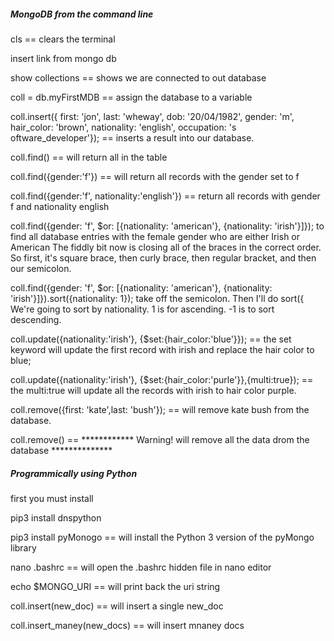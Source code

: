 ##### MongoDB from the command line

cls == clears the terminal

insert link from mongo db

show collections == shows we are connected to out database

coll = db.myFirstMDB == assign the database to a variable

coll.insert({ first: 'jon', last: 'wheway', dob: '20/04/1982', gender: 'm', hair_color: 'brown', nationality: 'english', occupation: 's
oftware_developer'}); == inserts a result into our database.

coll.find() == will return all in the table

coll.find({gender:'f'}) == will return all records with the gender set to f

coll.find({gender:'f', nationality:'english'}) == return all records with gender f and nationality english

coll.find({gender: 'f', $or: [{nationality: 'american'}, {nationality: 'irish'}]}); to find all database entries with the female gender who are either Irish or American
The fiddly bit now is closing all of the braces in the correct order. So first, it's square brace, then curly brace, then regular bracket, and then our semicolon.

coll.find({gender: 'f', $or: [{nationality: 'american'}, {nationality: 'irish'}]}).sort({nationality: 1});
take off the semicolon. Then I'll do sort({ We're going to sort by nationality. 1 is for ascending. -1 is to sort descending. 

coll.update({nationality:'irish'}, {$set:{hair_color:'blue'}}); == the set keyword will update the first record with irish and replace the hair color to blue;

coll.update({nationality:'irish'}, {$set:{hair_color:'purle'}},{multi:true}); == the multi:true will update all the records with irish to hair color purple.

coll.remove({first: 'kate',last: 'bush'}); == will remove kate bush from the database.

coll.remove()  == ************ Warning! will remove all the data drom the database **************

##### Programmically using Python

first you must install 

pip3 install dnspython 

pip3 install pyMonogo ==  will install the Python 3 version of the pyMongo library

nano .bashrc  == will open the .bashrc hidden file in nano editor

echo $MONGO_URI  == will print back the uri string 

coll.insert(new_doc)  == will insert a single new_doc

coll.insert_maney(new_docs)   == will insert mnaney docs